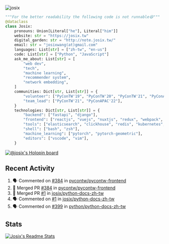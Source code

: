 ![josix](https://komarev.com/ghpvc/?username=josix)
```python
"""For the better readability the following code is not runnable😆"""
@dataclass
class Josix:
    pronouns: Union[Literal["he"], Literal["him"]]
    website: str = "https://josix.tw"
    digital_garden: str = "http://note.josix.tw/"
    email: str = "josixwang(at)gmail.com"
    languages: List[str] = ["zh-tw", "en-us"]
    code: List[str] = ["Python", "JavaScript"]
    ask_me_about: List[str] = [
        "web dev",
        "tech",
        "machine learning",
        "recommender system",
        "network embedding",
    ]
    communities: Dict[str, List[str]] = {
        "volunteer": ["PyConTW'19", "PyConTW'20", "PyConTW'21", "PyConAPAC'22"],
        "team_lead": ["PyConTW'21", "PyConAPAC'22"],
    }
    technologies: Dict[str, List[str]] = {
        "backend": ["fastapi", "django"],
        "frontend": ["reactjs", "vuejs", "nuxtjs", "redux", "webpack", "tailwindcss"],
        "tools": ["elasticsearch", "clickhouse", "redis", "kubernetes", "docker"],
        "shell": ["bash", "zsh"],
        "machine_learning": ["pytorch", "pytorch-geometric"],
        "editors": ["vscode", "vim"],
    }
```
[![@josix's Holopin board](https://holopin.io/api/user/board?user=josix)](https://holopin.io/@josix)

## Recent Activity
<!--START_SECTION:activity-->
1. 🗣 Commented on [#384](https://github.com/pycontw/pycontw-frontend/issues/384) in [pycontw/pycontw-frontend](https://github.com/pycontw/pycontw-frontend)
2. 🎉 Merged PR [#384](https://github.com/pycontw/pycontw-frontend/pull/384) in [pycontw/pycontw-frontend](https://github.com/pycontw/pycontw-frontend)
3. 🎉 Merged PR [#1](https://github.com/josix/python-docs-zh-tw/pull/1) in [josix/python-docs-zh-tw](https://github.com/josix/python-docs-zh-tw)
4. 🗣 Commented on [#1](https://github.com/josix/python-docs-zh-tw/issues/1) in [josix/python-docs-zh-tw](https://github.com/josix/python-docs-zh-tw)
5. 🗣 Commented on [#399](https://github.com/python/python-docs-zh-tw/issues/399) in [python/python-docs-zh-tw](https://github.com/python/python-docs-zh-tw)
<!--END_SECTION:activity-->



## Stats
[![Josix's Readme Stats](https://github-readme-stats.vercel.app/api?username=josix&show_icons=true&theme=default&count_private=true&card_width=400)](https://github.com/anuraghazra/github-readme-stats)
